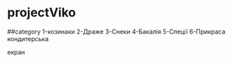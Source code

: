 # projectViko

##category
1-козинаки
2-Драже
3-Снеки
4-Бакалія
5-Спеції
6-Прикраса кондитерська

екран

